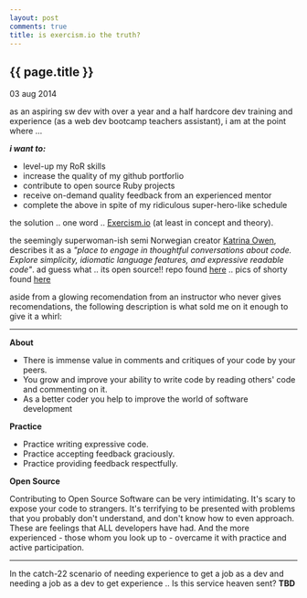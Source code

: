 ```yaml
---
layout: post
comments: true
title: is exercism.io the truth?
---
```


{{ page.title }}
----------------

<p class="meta">03 aug 2014</p>

as an aspiring sw dev with over a year and a half hardcore dev training and experience (as a web dev bootcamp teachers assistant), i am at the point where \...

_**i want to:**_

  - level-up my RoR skills
  - increase the quality of my github portforlio
  - contribute to open source Ruby projects
  - receive on-demand quality feedback from an experienced mentor
  - complete the above in spite of my ridiculous super-hero-like schedule

the solution .. one word .. [Exercism.io](http://exercism.io/) (at least in concept and theory). 

the seemingly superwoman-ish semi Norwegian creator [Katrina Owen](http://www.kytrinyx.com/), describes it as a _\"place to engage in thoughtful conversations about code. Explore simplicity, idiomatic language features, and expressive readable code\"_. ad guess what .. its open source!! repo found [here](https://github.com/exercism/exercism.io) .. pics of shorty found [here](https://www.google.com/search?q=Katrina+Owen&num=50&es_sm=122&tbm=isch&tbo=u&source=univ&sa=X&ei=Tf3dU4niK5a0yASmvIK4AQ&ved=0CDsQsAQ&biw=881&bih=925&dpr=0.75#imgdii=_)

<!--
![Katrina Owen](http://confoo.ca/images/speakers/2013/katrina-owen.jpg "this is Katrina Owen")
-->

aside from a glowing recomendation from an instructor who never gives recomendations,  the following description is what sold me on it enough to give it a whirl:

---
**About**

  - There is immense value in comments and critiques of your code by your peers.
  - You grow and improve your ability to write code by reading others\' code and commenting on it.
  - As a better coder you help to improve the world of software development

**Practice**

  - Practice writing expressive code.
  - Practice accepting feedback graciously.
  - Practice providing feedback respectfully.

**Open Source**  

Contributing to Open Source Software can be very intimidating. It's scary to expose your code to strangers. It\'s terrifying to be presented with problems that you probably don\'t understand, and don\'t know how to even approach. These are feelings that ALL developers have had. And the more experienced - those whom you look up to - overcame it with practice and active participation.

---
  
In the catch-22 scenario of needing experience to get a job as a dev and needing a job as a dev to get experience .. Is this service heaven sent? **TBD**